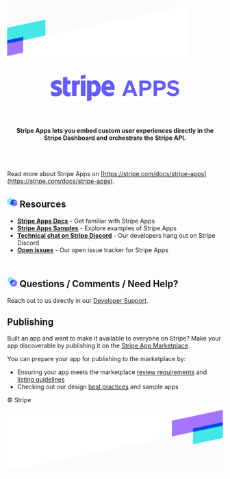 <img src="./.readme/bg-banner-top.png" alt="top background banner" width="420" >
<h1 align="center">
  <img src="./.readme/stripe-apps-burple.svg" width="300" />
  <br/>
  <br/>
</h1>

<h4 align="center">Stripe Apps lets you embed custom user experiences directly in the Stripe Dashboard and orchestrate the Stripe API.</h4>

<br />
<br />

Read more about Stripe Apps on [https://stripe.com/docs/stripe-apps](https://stripe.com/docs/stripe-apps).

<h2><img src='./.readme/blocks.svg' width='24'> Resources</h2>

- **[Stripe Apps Docs](https://stripe.com/docs/stripe-apps)** - Get familiar with Stripe Apps
- **[Stripe Apps Samples](examples)** - Explore examples of Stripe Apps
- **[Technical chat on Stripe Discord](https://stripe.com/go/developer-chat)** - Our developers hang out on Stripe Discord
- **[Open issues](https://github.com/stripe/stripe-apps/issues)** - Our open issue tracker for Stripe Apps

<h2><br><img src='./.readme/gears.svg' width='24'> Questions / Comments / Need Help?</h2>

Reach out to us directly in our [Developer Support](https://github.com/stripe/stripe-apps/wiki/Developer-Support).

<h2> Publishing </h2>

Built an app and want to make it available to everyone on Stripe? Make your app discoverable by publishing it on the [Stripe App Marketplace](https://marketplace.stripe.com/).

You can prepare your app for publishing to the marketplace by:
- Ensuring your app meets the marketplace [review requirements](https://stripe.com/docs/stripe-apps/review-requirements) and [listing guidelines](https://stripe.com/docs/stripe-apps/listing-guidelines)
- Checking out our design [best practices](https://stripe.com/docs/stripe-apps/listing-guidelines) and sample apps

© Stripe

<img src="./.readme/bg-banner-bottom.png" align="right" width="515" alt="top background banner">
